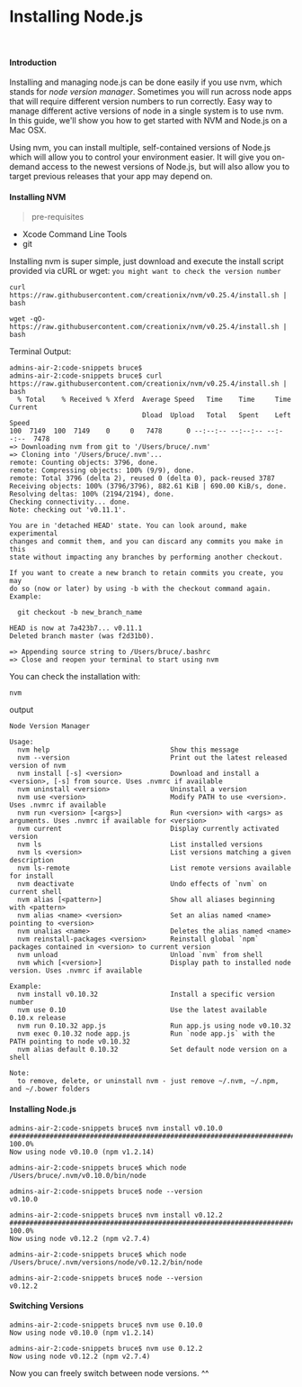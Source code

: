 # Installing Node.js
<br />

#### Introduction

Installing and managing node.js can be done easily if you use nvm, which stands for _node version manager_. Sometimes you will run across node apps that will require different version numbers to run correctly. Easy way to manage different active versions of node in a single system is to use nvm. In this guide, we'll show you how to get started with NVM and Node.js on a Mac OSX.

Using nvm, you can install multiple, self-contained versions of Node.js which will allow you to control your environment easier. It will give you on-demand access to the newest versions of Node.js, but will also allow you to target previous releases that your app may depend on.

#### Installing NVM
> pre-requisites
* Xcode Command Line Tools
* git

Installing nvm is super simple, just download and execute the install script provided via cURL or wget: `you might want to check the version number`

    curl https://raw.githubusercontent.com/creationix/nvm/v0.25.4/install.sh | bash
    
    wget -qO- https://raw.githubusercontent.com/creationix/nvm/v0.25.4/install.sh | bash

Terminal Output:

    admins-air-2:code-snippets bruce$ 
    admins-air-2:code-snippets bruce$ curl https://raw.githubusercontent.com/creationix/nvm/v0.25.4/install.sh | bash
      % Total    % Received % Xferd  Average Speed   Time    Time     Time  Current
                                     Dload  Upload   Total   Spent    Left  Speed
    100  7149  100  7149    0     0   7478      0 --:--:-- --:--:-- --:--:--  7478
    => Downloading nvm from git to '/Users/bruce/.nvm'
    => Cloning into '/Users/bruce/.nvm'...
    remote: Counting objects: 3796, done.
    remote: Compressing objects: 100% (9/9), done.
    remote: Total 3796 (delta 2), reused 0 (delta 0), pack-reused 3787
    Receiving objects: 100% (3796/3796), 882.61 KiB | 690.00 KiB/s, done.
    Resolving deltas: 100% (2194/2194), done.
    Checking connectivity... done.
    Note: checking out 'v0.11.1'.
     
    You are in 'detached HEAD' state. You can look around, make experimental
    changes and commit them, and you can discard any commits you make in this
    state without impacting any branches by performing another checkout.
     
    If you want to create a new branch to retain commits you create, you may
    do so (now or later) by using -b with the checkout command again. Example:
     
      git checkout -b new_branch_name
     
    HEAD is now at 7a423b7... v0.11.1
    Deleted branch master (was f2d31b0).

    => Appending source string to /Users/bruce/.bashrc
    => Close and reopen your terminal to start using nvm


You can check the installation with:

    nvm
    
output

    Node Version Manager

    Usage:
      nvm help                              Show this message
      nvm --version                         Print out the latest released version of nvm
      nvm install [-s] <version>            Download and install a <version>, [-s] from source. Uses .nvmrc if available
      nvm uninstall <version>               Uninstall a version
      nvm use <version>                     Modify PATH to use <version>. Uses .nvmrc if available
      nvm run <version> [<args>]            Run <version> with <args> as arguments. Uses .nvmrc if available for <version>
      nvm current                           Display currently activated version
      nvm ls                                List installed versions
      nvm ls <version>                      List versions matching a given description
      nvm ls-remote                         List remote versions available for install
      nvm deactivate                        Undo effects of `nvm` on current shell
      nvm alias [<pattern>]                 Show all aliases beginning with <pattern>
      nvm alias <name> <version>            Set an alias named <name> pointing to <version>
      nvm unalias <name>                    Deletes the alias named <name>
      nvm reinstall-packages <version>      Reinstall global `npm` packages contained in <version> to current version
      nvm unload                            Unload `nvm` from shell
      nvm which [<version>]                 Display path to installed node version. Uses .nvmrc if available

    Example:
      nvm install v0.10.32                  Install a specific version number
      nvm use 0.10                          Use the latest available 0.10.x release
      nvm run 0.10.32 app.js                Run app.js using node v0.10.32
      nvm exec 0.10.32 node app.js          Run `node app.js` with the PATH pointing to node v0.10.32
      nvm alias default 0.10.32             Set default node version on a shell

    Note:
      to remove, delete, or uninstall nvm - just remove ~/.nvm, ~/.npm, and ~/.bower folders
    
    
#### Installing Node.js


    admins-air-2:code-snippets bruce$ nvm install v0.10.0
    ######################################################################## 100.0%
    Now using node v0.10.0 (npm v1.2.14)

    admins-air-2:code-snippets bruce$ which node
    /Users/bruce/.nvm/v0.10.0/bin/node

    admins-air-2:code-snippets bruce$ node --version
    v0.10.0

    admins-air-2:code-snippets bruce$ nvm install v0.12.2
    ######################################################################## 100.0%
    Now using node v0.12.2 (npm v2.7.4)

    admins-air-2:code-snippets bruce$ which node
    /Users/bruce/.nvm/versions/node/v0.12.2/bin/node

    admins-air-2:code-snippets bruce$ node --version
    v0.12.2


#### Switching Versions

    admins-air-2:code-snippets bruce$ nvm use 0.10.0
    Now using node v0.10.0 (npm v1.2.14)

    admins-air-2:code-snippets bruce$ nvm use 0.12.2
    Now using node v0.12.2 (npm v2.7.4)    


Now you can freely switch between node versions. ^^


